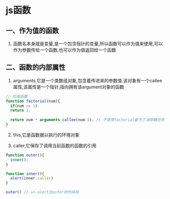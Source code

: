 js函数
======

一、作为值的函数
-----------------

1. 函数名本身就是变量,是一个包含指针的变量,所以函数可以作为值来使用,可以作为参数传给一个函数,也可以作为值返回给一个函数


二、函数的内部属性
-------------------

1. arguments,它是一个类数组对象,包含着传进来的参数值.该对象有一个callee属性,该属性是一个指针,指向拥有该argument对象的函数

 ```javascript
 // 阶乘函数
 function factorial(num){
   if(num <= 1)
   return 1;
  
   return num * arguments.callee(num-1); // 不使用factorial是为了消除耦合性
 }
 ```

2. this,它是函数据以执行的环境对象 

3. caller,它保存了调用当前函数的函数的引用

 ```javascript
 function outer(){
   inner();
 }

 function inner(){
   alert(inner.caller)
 }

 outer() // => alert出outer的代码块
 ```


  
